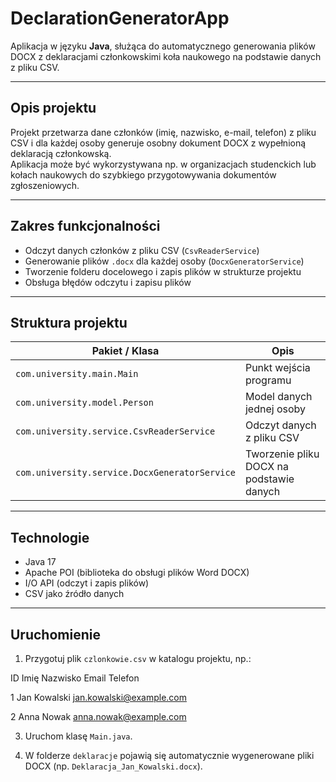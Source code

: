 # DeclarationGeneratorApp

Aplikacja w języku **Java**, służąca do automatycznego generowania plików DOCX z deklaracjami członkowskimi koła naukowego na podstawie danych z pliku CSV.

---

## Opis projektu

Projekt przetwarza dane członków (imię, nazwisko, e-mail, telefon) z pliku CSV i dla każdej osoby generuje osobny dokument DOCX z wypełnioną deklaracją członkowską.  
Aplikacja może być wykorzystywana np. w organizacjach studenckich lub kołach naukowych do szybkiego przygotowywania dokumentów zgłoszeniowych.

---

## Zakres funkcjonalności

- Odczyt danych członków z pliku CSV (`CsvReaderService`)
- Generowanie plików `.docx` dla każdej osoby (`DocxGeneratorService`)
- Tworzenie folderu docelowego i zapis plików w strukturze projektu
- Obsługa błędów odczytu i zapisu plików

---

## Struktura projektu

| Pakiet / Klasa | Opis |
|----------------|------|
| `com.university.main.Main` | Punkt wejścia programu |
| `com.university.model.Person` | Model danych jednej osoby |
| `com.university.service.CsvReaderService` | Odczyt danych z pliku CSV |
| `com.university.service.DocxGeneratorService` | Tworzenie pliku DOCX na podstawie danych |

---

## Technologie

- Java 17  
- Apache POI (biblioteka do obsługi plików Word DOCX)  
- I/O API (odczyt i zapis plików)  
- CSV jako źródło danych  

---

## Uruchomienie

1. Przygotuj plik `czlonkowie.csv` w katalogu projektu, np.:

  ID Imię Nazwisko Email Telefon

  1 Jan Kowalski jan.kowalski@example.com
  
  2 Anna Nowak anna.nowak@example.com

3. Uruchom klasę `Main.java`.

4. W folderze `deklaracje` pojawią się automatycznie wygenerowane pliki DOCX (np. `Deklaracja_Jan_Kowalski.docx`).


